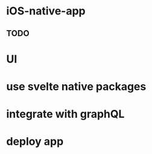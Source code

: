 # iOS-native-app

## TODO

# UI

# use svelte native packages

# integrate with graphQL

# deploy app
